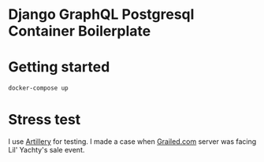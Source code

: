 # Django GraphQL Postgresql Container Boilerplate

# Getting started



```bash
docker-compose up
```

# Stress test

I use [Artillery](https://artillery.io/docs/getting-started/) for testing. I made a case when [Grailed.com]() server was facing Lil' Yachty's sale event.
